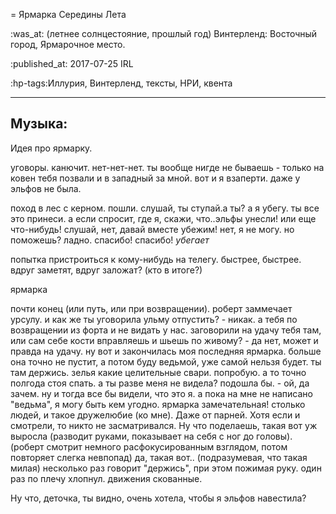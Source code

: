 = Ярмарка Середины Лета

:was_at: (летнее солнцестояние, прошлый год) Винтерленд: Восточный город, Ярмарочное место.

:published_at: 2017-07-25 IRL

:hp-tags:Иллурия, Винтерленд, тексты, НРИ, квента

------------
Музыка:
------------

Идея про ярмарку.

уговоры. канючит. нет-нет-нет. ты вообще нигде не бываешь - только на ковен тебя позвали и в западный за мной. вот и я взаперти. даже у эльфов не была.

поход в лес с керном. 
пошли. слушай, ты ступай.а ты? а я убегу. ты все это принеси. а если спросит, где я, скажи, что..эльфы унесли! или еще что-нибудь! слушай, нет, давай вместе убежим! нет, я не могу. но поможешь? ладно. спасибо! спасибо! *убегает*

попытка пристроиться к кому-нибудь на телегу. быстрее, быстрее. вдруг заметят, вдруг заложат? (кто в итоге?)

ярмарка

почти конец (или путь, или при возвращении).  роберт заммечает урсулу.
    и как же ты уговорила ульму отпустить? - никак.
   а тебя по возвращении из форта и не видать у нас. заговорили на удачу тебя там, или сам себе кости вправляешь и шьешь по живому? - да нет, может и правда на удачу.
  ну вот и закончилась моя последняя ярмарка. больше она точно не пустит, а потом буду ведьмой, уже самой нельзя будет.
  ты там держись. зелья какие целительные свари. попробую. а то точно полгода стоя спать.
  а ты разве меня не видела? подошла бы. - ой, да зачем. ну и тогда все бы видели, что это я. а пока на мне не написано "ведьма", я могу быть кем угодно.
 ярмарка замечательная! столько людей, и такое дружелюбие (ко мне). Даже от парней. Хотя если и смотрели, то никто не засматривался. Ну что поделаешь, такая вот уж выросла (разводит руками, показывает на себя с ног до головы). (роберт смотрит немного расфокусированным взглядом, потом повторяет слегка невпопад) да, такая вот.. (подразумевая, что такая милая)
несколько раз говорит "держись", при этом пожимая руку. один раз по плечу хлопнул. движения скованные.

Ну что, деточка, ты видно, очень хотела, чтобы я эльфов навестила?
<!--stackedit_data:
eyJoaXN0b3J5IjpbNjU0MjI0MDkyXX0=
-->